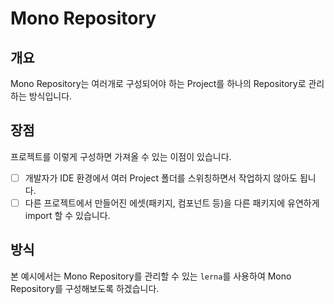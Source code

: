 # Mono Repository

## 개요

Mono Repository는 여러개로 구성되어야 하는 Project를 하나의 Repository로 관리하는 방식입니다.

## 장점

프로젝트를 이렇게 구성하면 가져올 수 있는 이점이 있습니다.

- [ ] 개발자가 IDE 환경에서 여러 Project 폴더를 스위칭하면서 작업하지 않아도 됩니다.
- [ ] 다른 프로젝트에서 만들어진 에셋(패키지, 컴포넌트 등)을 다른 패키지에 유연하게 import 할 수 있습니다.

## 방식

본 예시에서는 Mono Repository를 관리할 수 있는 `lerna`를 사용하여 Mono Repository를 구성해보도록 하겠습니다.

